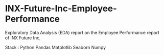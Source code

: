 # INX-Future-Inc-Employee-Performance
Exploratory Data Analysis (EDA) report on the Employee Performance report of INX Future Inc,

Stack :
Python 
Pandas
Matplotlib
Seaborn
Numpy 
